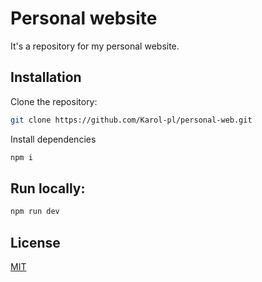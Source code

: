 # Personal website

It's a repository for my personal website.

## Installation

Clone the repository:

```bash
git clone https://github.com/Karol-pl/personal-web.git
```

Install dependencies

```bash
npm i
```

## Run locally:

```bash
npm run dev
```

## License

[MIT](https://choosealicense.com/licenses/mit/)
